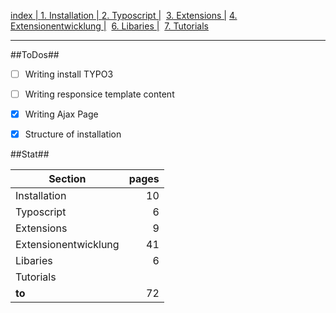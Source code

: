 [index   | ](readme.md)  [1. Installation   | ](1-installation.md)  [2. Typoscript   |](2-typoscript.md)   [3. Extensions  |](3-extensions.md)  [4. Extensionentwicklung  |](4-extensionentwicklung.md)  [6. Libaries  |](6-libaries.md)  [7. Tutorials](7-tutorials.md) 
***


##ToDos##

- [ ] Writing install TYPO3
- [ ] Writing responsice template content
 
- [x] Writing Ajax Page
- [x] Structure of installation


##Stat##

| Section             | pages |
| --------------------|------:|
| Installation        | 10    |
| Typoscript          | 6     |
| Extensions          | 9     |
| Extensionentwicklung| 41    |
| Libaries            | 6     |
| Tutorials           |       |
| **to**              | 72    |
